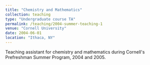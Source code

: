 ```yaml
---
title: "Chemistry and Mathematics"
collection: teaching
type: "Undergraduate course TA"
permalink: /teaching/2004-summer-teaching-1
venue: "Cornell University"
date: 2004-06-01
location: "Ithaca, NY"
---
```


Teaching assistant for chemistry and mathematics during Cornell's Prefreshman Summer Program, 2004 and 2005.